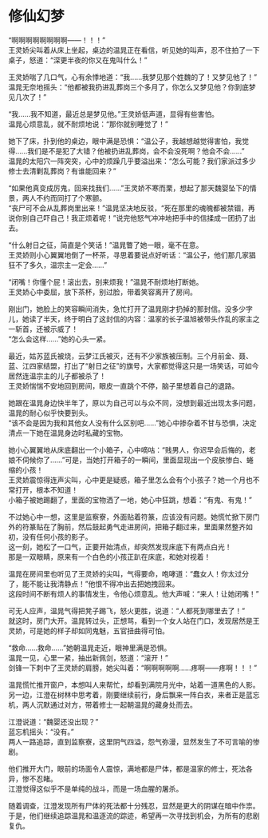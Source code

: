 # 修仙幻梦

“啊啊啊啊啊啊啊啊——！！！”  
王灵娇尖叫着从床上坐起，桌边的温晁正在看信，听见她的叫声，忍不住拍了一下桌子，怒道：“深更半夜的你又在鬼叫什么！”

王灵娇喘了几口气，心有余悸地道：“我……我梦见那个姓魏的了！又梦见他了！”  
温晁无奈地摇头：“他都被我扔进乱葬岗三个多月了，你怎么又梦见他？你到底梦见几次了！”

“我……我不知道，最近总是梦见他。”王灵娇低声道，显得有些害怕。  
温晁心烦意乱，就不耐烦地说：“那你就别睡觉了！”

她下了床，扑到他的桌边，眼中满是恐惧：“温公子，我越想越觉得害怕，我觉得……我们是不是犯了大错？他被扔进乱葬岗，会不会没死啊？他会不会……”  
温晁的太阳穴一阵突突，心中的烦躁几乎要溢出来：“怎么可能？我们家派过多少修士去清剿乱葬岗？有谁能回来？”

“如果他真变成厉鬼，回来找我们……”王灵娇不寒而栗，想起了那天魏婴坠下的情景，两人不约而同打了个寒颤。  
“丧尸可不会从乱葬岗里出来！”温晁坚决地反驳，“死在那里的魂魄都被禁锢，再说你别自己吓自己！我正烦着呢！”说完他怒气冲冲地把手中的信揉成一团扔了出去。

“什么射日之征，简直是个笑话！”温晁瞥了她一眼，毫不在意。  
王灵娇则小心翼翼地倒了一杯茶，寻思着要说点好听话：“温公子，他们那几家猖狂不了多久，温宗主一定会……”  

“闭嘴！你懂个屁！滚出去，别来烦我！”温晁不耐烦地打断她。  
王灵娇心中委屈，放下茶杯，别过脸，带着笑容离开了房间。

刚出门，她脸上的笑容瞬间消失，急忙打开了温晁刚才扔掉的那封信。没多少字儿，她读了半天，终于明白了这封信的内容：温家的长子温旭被带头作乱的家主之一斩首，还被示威了！  
“怎么会这样……”她的心头一紧。

最近，姑苏蓝氏被烧，云梦江氏被灭，还有不少家族被压制。三个月前金、聂、蓝、江四家结盟，打出了“射日之征”的旗号，大家都觉得这只是一场笑话，可如今居然连温宗主的儿子都被杀了！  
王灵娇惴惴不安地回到房间，眼皮一直跳个不停，脑子里想着自己的退路。

她跟在温晁身边快半年了，原以为自己可以与众不同，没想到最近出现太多问题，温晁的耐心似乎快要到头。  
“该不会是因为我和其他女人没有什么区别吧……”她心中掺杂着不甘与恐惧，决定清点一下她在温晁身边时私藏的宝物。

她小心翼翼地从床底翻出一个小箱子，心中嘀咕：“贱男人，你迟早会后悔的，老娘不伺候你了……”可是，当她打开箱子的一瞬间，里面显现出一个皮肤惨白、蜷缩的小孩！  
王灵娇震惊得连声尖叫，心中更是疑惑，箱子里怎么会有个小孩子？她一个月也不常打开，根本不知道！  
小箱子被她踢翻了，里面的宝物洒了一地，她心中狂跳，想着：“有鬼、有鬼！”

不过她心中一想，这里是监察寮，外面贴着符篆，应该没有问题。她慌忙掀下房门外的符篆贴在了胸前，然后鼓起勇气走进房间，把箱子翻过来，里面果然整齐如初，没有任何小孩的影子。  
这一刻，她松了一口气，正要开始清点，却突然发现床底下有两点白光！  
那是一双眼睛，原来有一个白色的小孩正趴在床底，和她对视着！

温晁在房间里也听见了王灵娇的尖叫，气得要命，咆哮道：“蠢女人！你太过分了，能不能让我清静点！”他恨不得冲出去把她拽回来。  
这段时间不断有烦人的事情发生，令他心烦意乱。他大声喊：“来人！让她闭嘴！”

可无人应声，温晁气得把凳子踢飞，怒火更胜，说道：“人都死到哪里去了！”  
就这时，房门大开。温晁转过头，正想骂，看到一个女人站在门口，发现居然是王灵娇，可是她的样子却如同鬼魅，五官扭曲得可怕。

“救命……救命……”她朝温晁走近，眼神里满是恐惧。  
温晁一见，心里一紧，抽出新佩剑，怒道：“滚开！”  
剑锋一下刺中了王灵娇的肩膀，她尖叫着：“啊啊啊啊啊……疼啊——疼啊！！！”

温晁慌忙推开窗户，本想叫人来帮忙，却看到满院月光中，站着一道黑色的人影。  
另一边，江澄在树林中思考着，刚要继续前行，身后飘来一阵白衣，来者正是蓝忘机，两人沉默通过对方，带着修士一起朝温晁的藏身处而去。

江澄说道：“魏婴还没出现？”  
蓝忘机摇头：“没有。”  
两人一路追踪，直到监察寮，这里阴气四溢，怨气弥漫，显然发生了不可言喻的惨剧。

他们推开大门，眼前的场面令人震惊，满地都是尸体，都是温家的修士，死法各异，惨不忍睹。  
江澄觉得这似乎不是单纯的战斗，而是一场血腥的屠杀。

随着调查，江澄发现所有尸体的死法都十分残忍，显然是更大的阴谋在暗中作祟。  
于是，他们继续追踪温晁和温逐流的踪迹，希望再一次寻找到机会，为所有的悲剧复仇。